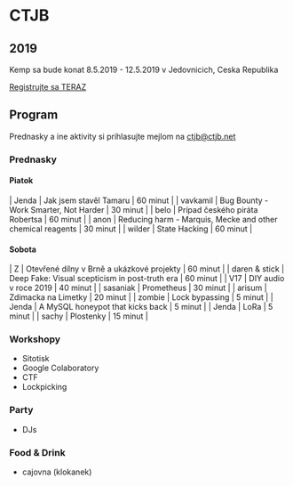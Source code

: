 # CTJB

## 2019

Kemp sa bude konat 8.5.2019 - 12.5.2019 v Jedovnicich, Ceska Republika

[Registrujte sa TERAZ](https://register.ctjb.net:2019/)

## Program

Prednasky a ine aktivity si prihlasujte mejlom na [ctjb@ctjb.net](mailto:ctjb@ctjb.net)

### Prednasky

#### Piatok

| Jenda | Jak jsem stavěl Tamaru | 60 minut |
| vavkamil | Bug Bounty - Work Smarter, Not Harder | 30 minut |
| belo | Prípad českého piráta Robertsa | 60 minut |
| anon | Reducing harm - Marquis, Mecke and other chemical reagents | 30 minut |
| wilder | State Hacking | 60 minut |

#### Sobota

| Z | Otevřené dílny v Brně a ukázkové projekty | 60 minut |
| daren & stick | Deep Fake: Visual scepticism in post-truth era | 60 minut |
| V17 | DIY audio v roce 2019 | 40 minut |
| sasaniak | Prometheus | 30 minut |
| arisum | Zdimacka na Limetky  | 20 minut |
| zombie | Lock bypassing | 5 minut |
| Jenda | A MySQL honeypot that kicks back | 5 minut |
| Jenda | LoRa | 5 minut |
| sachy | Plostenky | 15 minut |

### Workshopy

* Sitotisk
* Google Colaboratory
* CTF
* Lockpicking

### Party

* DJs

### Food & Drink

* cajovna (klokanek)
